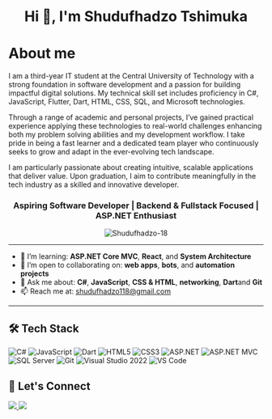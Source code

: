 <h1 align="center">Hi 👋, I'm Shudufhadzo Tshimuka</h1>
<h1> About me</h1>
<p>I am a third-year IT student at the Central University of Technology with a strong foundation in software development and a passion for building impactful digital solutions. My technical skill set includes proficiency in C#, JavaScript, Flutter, Dart, HTML, CSS, SQL, and Microsoft technologies.

Through a range of academic and personal projects, I’ve gained practical experience applying these technologies to real-world challenges enhancing both my problem solving abilities and my development workflow. I take pride in being a fast learner and a dedicated team player who continuously seeks to grow and adapt in the ever-evolving tech landscape.

I am particularly passionate about creating intuitive, scalable applications that deliver value. Upon graduation, I aim to contribute meaningfully in the tech industry as a skilled and innovative developer.</p>
<h3 align="center">Aspiring Software Developer | Backend & Fullstack Focused |  ASP.NET Enthusiast</h3>

<p align="center">
  <img src="https://komarev.com/ghpvc/?username=Shudufhadzo-18&label=Profile%20Views&color=0e75b6&style=flat" alt="Shudufhadzo-18" />
</p>



---

- 🌱 I’m learning: **ASP.NET Core MVC**, **React**, and **System Architecture**
- 👯 I’m open to collaborating on: **web apps**, **bots**, and **automation projects**
- 💬 Ask me about: **C#**, **JavaScript**, **CSS & HTML**, **networking**, **Dart**and **Git**
- 📫 Reach me at: shudufhadzo118@gmail.com

---

## 🛠️ Tech Stack

![C#](https://img.shields.io/badge/C%23-239120?style=for-the-badge&logo=c-sharp&logoColor=white)
![JavaScript](https://img.shields.io/badge/JavaScript-F7DF1E?style=for-the-badge&logo=javascript&logoColor=black)
![Dart](https://img.shields.io/badge/Dart-0175C2?style=for-the-badge&logo=dart&logoColor=white)
![HTML5](https://img.shields.io/badge/HTML5-E34F26?style=for-the-badge&logo=html5&logoColor=white)
![CSS3](https://img.shields.io/badge/CSS3-1572B6?style=for-the-badge&logo=css3&logoColor=white)
![ASP.NET](https://img.shields.io/badge/ASP.NET-512BD4?style=for-the-badge&logo=dotnet&logoColor=white)
![ASP.NET MVC](https://img.shields.io/badge/ASP.NET_MVC-512BD4?style=for-the-badge&logo=dotnet&logoColor=white)
![SQL Server](https://img.shields.io/badge/SQL_Server-CC2927?style=for-the-badge&logo=microsoft-sql-server&logoColor=white)
![Git](https://img.shields.io/badge/Git-F05032?style=for-the-badge&logo=git&logoColor=white)
![Visual Studio 2022](https://img.shields.io/badge/Visual%20Studio%202022-5C2D91?style=for-the-badge&logo=visual-studio&logoColor=white)
![VS Code](https://img.shields.io/badge/VS%20Code-007ACC?style=for-the-badge&logo=visual-studio-code&logoColor=white)



## 🔗 Let's Connect

<p align="left">
  <a href="mailto:shudufhadzo118@gmail.com">
    <img src="https://img.shields.io/badge/Email-D14836?style=for-the-badge&logo=gmail&logoColor=white" />
  </a>
  <a href="https://www.linkedin.com/in/shudufhadzo-tshimuka-287891233/" target="blank">
    <img src="https://img.shields.io/badge/LinkedIn-blue?style=for-the-badge&logo=linkedin&logoColor=white" />
  </a>
</p>

